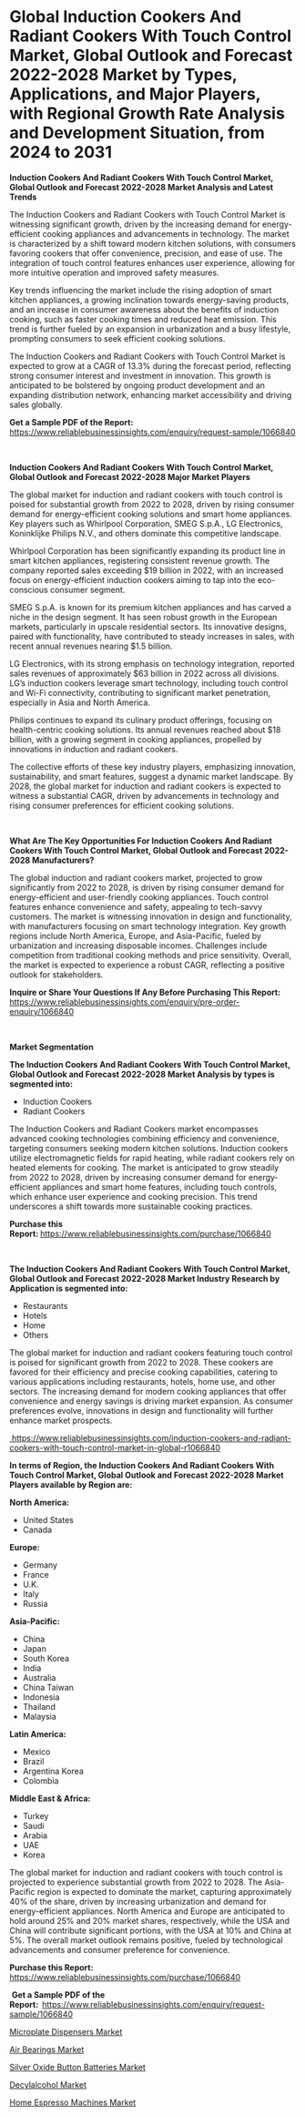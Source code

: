 <p><h1>Global Induction Cookers And Radiant Cookers With Touch Control Market, Global Outlook and Forecast 2022-2028 Market by Types, Applications, and Major Players, with Regional Growth Rate Analysis and Development Situation, from 2024 to 2031</h1></p><p><strong>Induction Cookers And Radiant Cookers With Touch Control Market, Global Outlook and Forecast 2022-2028 Market Analysis and Latest Trends</strong></p>
<p><p>The Induction Cookers and Radiant Cookers with Touch Control Market is witnessing significant growth, driven by the increasing demand for energy-efficient cooking appliances and advancements in technology. The market is characterized by a shift toward modern kitchen solutions, with consumers favoring cookers that offer convenience, precision, and ease of use. The integration of touch control features enhances user experience, allowing for more intuitive operation and improved safety measures.</p><p>Key trends influencing the market include the rising adoption of smart kitchen appliances, a growing inclination towards energy-saving products, and an increase in consumer awareness about the benefits of induction cooking, such as faster cooking times and reduced heat emission. This trend is further fueled by an expansion in urbanization and a busy lifestyle, prompting consumers to seek efficient cooking solutions. </p><p>The Induction Cookers and Radiant Cookers with Touch Control Market is expected to grow at a CAGR of 13.3% during the forecast period, reflecting strong consumer interest and investment in innovation. This growth is anticipated to be bolstered by ongoing product development and an expanding distribution network, enhancing market accessibility and driving sales globally.</p></p>
<p><strong>Get a Sample PDF of the Report:&nbsp;</strong> <a href="https://www.reliablebusinessinsights.com/enquiry/request-sample/1066840">https://www.reliablebusinessinsights.com/enquiry/request-sample/1066840</a></p>
<p>&nbsp;</p>
<p><strong>Induction Cookers And Radiant Cookers With Touch Control Market, Global Outlook and Forecast 2022-2028 Major Market Players</strong></p>
<p><p>The global market for induction and radiant cookers with touch control is poised for substantial growth from 2022 to 2028, driven by rising consumer demand for energy-efficient cooking solutions and smart home appliances. Key players such as Whirlpool Corporation, SMEG S.p.A., LG Electronics, Koninklijke Philips N.V., and others dominate this competitive landscape.</p><p>Whirlpool Corporation has been significantly expanding its product line in smart kitchen appliances, registering consistent revenue growth. The company reported sales exceeding $19 billion in 2022, with an increased focus on energy-efficient induction cookers aiming to tap into the eco-conscious consumer segment.</p><p>SMEG S.p.A. is known for its premium kitchen appliances and has carved a niche in the design segment. It has seen robust growth in the European markets, particularly in upscale residential sectors. Its innovative designs, paired with functionality, have contributed to steady increases in sales, with recent annual revenues nearing $1.5 billion.</p><p>LG Electronics, with its strong emphasis on technology integration, reported sales revenues of approximately $63 billion in 2022 across all divisions. LG’s induction cookers leverage smart technology, including touch control and Wi-Fi connectivity, contributing to significant market penetration, especially in Asia and North America.</p><p>Philips continues to expand its culinary product offerings, focusing on health-centric cooking solutions. Its annual revenues reached about $18 billion, with a growing segment in cooking appliances, propelled by innovations in induction and radiant cookers.</p><p>The collective efforts of these key industry players, emphasizing innovation, sustainability, and smart features, suggest a dynamic market landscape. By 2028, the global market for induction and radiant cookers is expected to witness a substantial CAGR, driven by advancements in technology and rising consumer preferences for efficient cooking solutions.</p></p>
<p>&nbsp;</p>
<p><strong>What Are The Key Opportunities For Induction Cookers And Radiant Cookers With Touch Control Market, Global Outlook and Forecast 2022-2028 Manufacturers?</strong></p>
<p><p>The global induction and radiant cookers market, projected to grow significantly from 2022 to 2028, is driven by rising consumer demand for energy-efficient and user-friendly cooking appliances. Touch control features enhance convenience and safety, appealing to tech-savvy customers. The market is witnessing innovation in design and functionality, with manufacturers focusing on smart technology integration. Key growth regions include North America, Europe, and Asia-Pacific, fueled by urbanization and increasing disposable incomes. Challenges include competition from traditional cooking methods and price sensitivity. Overall, the market is expected to experience a robust CAGR, reflecting a positive outlook for stakeholders.</p></p>
<p><strong>Inquire or Share Your Questions If Any Before Purchasing This Report:</strong> <a href="https://www.reliablebusinessinsights.com/enquiry/pre-order-enquiry/1066840">https://www.reliablebusinessinsights.com/enquiry/pre-order-enquiry/1066840</a></p>
<p>&nbsp;</p>
<p><strong>Market Segmentation</strong></p>
<p><strong>The Induction Cookers And Radiant Cookers With Touch Control Market, Global Outlook and Forecast 2022-2028 Market Analysis by types is segmented into:</strong></p>
<p><ul><li>Induction Cookers</li><li>Radiant Cookers</li></ul></p>
<p><p>The Induction Cookers and Radiant Cookers market encompasses advanced cooking technologies combining efficiency and convenience, targeting consumers seeking modern kitchen solutions. Induction cookers utilize electromagnetic fields for rapid heating, while radiant cookers rely on heated elements for cooking. The market is anticipated to grow steadily from 2022 to 2028, driven by increasing consumer demand for energy-efficient appliances and smart home features, including touch controls, which enhance user experience and cooking precision. This trend underscores a shift towards more sustainable cooking practices.</p></p>
<p><strong>Purchase this Report:&nbsp;</strong><a href="https://www.reliablebusinessinsights.com/purchase/1066840">https://www.reliablebusinessinsights.com/purchase/1066840</a></p>
<p>&nbsp;</p>
<p><strong>The Induction Cookers And Radiant Cookers With Touch Control Market, Global Outlook and Forecast 2022-2028 Market Industry Research by Application is segmented into:</strong></p>
<p><ul><li>Restaurants</li><li>Hotels</li><li>Home</li><li>Others</li></ul></p>
<p><p>The global market for induction and radiant cookers featuring touch control is poised for significant growth from 2022 to 2028. These cookers are favored for their efficiency and precise cooking capabilities, catering to various applications including restaurants, hotels, home use, and other sectors. The increasing demand for modern cooking appliances that offer convenience and energy savings is driving market expansion. As consumer preferences evolve, innovations in design and functionality will further enhance market prospects.</p></p>
<p><a href="https://www.reliablebusinessinsights.com/induction-cookers-and-radiant-cookers-with-touch-control-market-in-global-r1066840">&nbsp;https://www.reliablebusinessinsights.com/induction-cookers-and-radiant-cookers-with-touch-control-market-in-global-r1066840</a></p>
<p><strong>In terms of Region, the Induction Cookers And Radiant Cookers With Touch Control Market, Global Outlook and Forecast 2022-2028 Market Players available by Region are:</strong></p>
<p>
    <p> <strong> North America: </strong>
        <ul>
            <li>United States</li>
            <li>Canada</li>
        </ul>
        </p> 
    <p> <strong> Europe: </strong>
        <ul>
            <li>Germany</li>
            <li>France</li>
            <li>U.K.</li>
            <li>Italy</li>
            <li>Russia</li>
        </ul>
        </p> 
    <p> <strong> Asia-Pacific: </strong>
        <ul>
            <li>China</li>
            <li>Japan</li>
            <li>South Korea</li>
            <li>India</li>
            <li>Australia</li>
            <li>China Taiwan</li>
            <li>Indonesia</li>
            <li>Thailand</li>
            <li>Malaysia</li>
        </ul>
        </p> 
    <p> <strong> Latin America: </strong>
        <ul>
            <li>Mexico</li>
            <li>Brazil</li>
            <li>Argentina Korea</li>
            <li>Colombia</li>
        </ul>
        </p> 
    <p> <strong> Middle East & Africa: </strong>
        <ul>
            <li>Turkey</li>
            <li>Saudi</li>
            <li>Arabia</li>
            <li>UAE</li>
            <li>Korea</li>
        </ul>
    </p>
    </p>
<p><p>The global market for induction and radiant cookers with touch control is projected to experience substantial growth from 2022 to 2028. The Asia-Pacific region is expected to dominate the market, capturing approximately 40% of the share, driven by increasing urbanization and demand for energy-efficient appliances. North America and Europe are anticipated to hold around 25% and 20% market shares, respectively, while the USA and China will contribute significant portions, with the USA at 10% and China at 5%. The overall market outlook remains positive, fueled by technological advancements and consumer preference for convenience.</p></p>
<p><strong>Purchase this Report: </strong><a href="https://www.reliablebusinessinsights.com/purchase/1066840">https://www.reliablebusinessinsights.com/purchase/1066840</a></p>
<p>&nbsp;<strong>Get a Sample PDF of the Report:&nbsp;&nbsp;</strong><a href="https://www.reliablebusinessinsights.com/enquiry/request-sample/1066840">https://www.reliablebusinessinsights.com/enquiry/request-sample/1066840</a></p>
<p><strong></strong></p>
<p><p><a href="https://www.linkedin.com/pulse/microplate-dispensers-market-revolution-2024-2031-trends-lwyuc?trackingId=2IO%2F2pGxRXStGCkArQgb%2BA%3D%3D">Microplate Dispensers Market</a></p><p><a href="https://www.linkedin.com/pulse/air-bearings-market-share-analysis-growth-trends-forecasts-3zpcc?trackingId=BRBLekXQQY2yPFanW96ojg%3D%3D">Air Bearings Market</a></p><p><a href="https://www.linkedin.com/pulse/silver-oxide-button-batteries-market-trends-focusing-insight-5179c?trackingId=88hye5GXRvO1HQvELJRNXg%3D%3D">Silver Oxide Button Batteries Market</a></p><p><a href="https://issuu.com/reportprime-2/docs/decylalcohol-market-size-2030.pptx_54ff82a9c9e1bf">Decylalcohol Market</a></p><p><a href="https://www.linkedin.com/pulse/global-home-espresso-machines-market-sector2024-2031-tl0vc?trackingId=A9mCnyNeTNS7iCBGK%2BiDbQ%3D%3D">Home Espresso Machines Market</a></p></p>